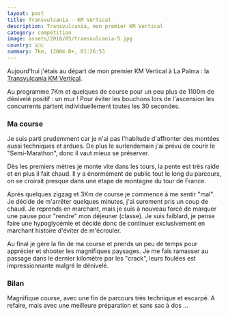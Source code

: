 ```yaml
---
layout: post
title: Transvulcania - KM Vertical
description: Transvulcania, mon premier KM Vertical
category: compétition
image: assets/2016/05/transvulcania-5.jpg
country: 🇪🇸
summary: 7km, 1200m D+, 01:26:53
---
```


Aujourd'hui j'étais au départ de mon premier KM Vertical à La Palma :
la [Transvulcania KM Vertical][1].

Au programme 7Km et quelques de course pour un peu plus de 1100m de dénivelé
positif : un mur ! Pour éviter les bouchons lors de l'ascension les
concurrents partent individuellement toutes les 30 secondes.

### Ma course

Je suis parti prudemment car je n'ai pas l'habitude d'affronter des montées
aussi techniques et ardues. De plus le surlendemain j'ai prévu de courir le
"Semi-Marathon", donc il vaut mieux se préserver.

Dès les premiers mètres je monte vite dans les tours, la pente est très raide
et en plus il fait chaud. Il y a énormément de public tout le long du
parcours, on se croirait presque dans une étape de montagne du tour de France.

Après quelques zigzag et 3Km de course je commence à me sentir "mal". Je décide
de m'arrêter quelques minutes, j'ai surement pris un coup de chaud. Je reprends
en marchant, mais je suis à nouveau forcé de marquer une pause pour "rendre" mon
déjeuner (classe). Je suis faiblard, je pense faire une hypoglycémie et décide
donc de continuer exclusivement en marchant histoire d'éviter de m'écrouler.

Au final je gère la fin de ma course et prends un peu de temps pour apprécier et
shooter les magnifiques paysages. Je me fais ramasser au passage dans le
dernier kilomètre par les "crack", leurs foulées est impressionnante malgré le
dénivelé.

### Bilan

Magnifique course, avec une fin de parcours très technique et escarpé. A
refaire, mais avec une meilleure préparation et sans sac à dos ...

<iframe
  height='405'
  width='100%'
  frameborder='0'
  allowtransparency='true'
  scrolling='no'
  data-src='https://www.strava.com/activities/566719309/embed/61d017b74ea5896151e7c55aa32548662c5a6b40'
  onload='lzld(this)'>
</iframe>

[1]: http://transvulcania.info/events-item/km-v/
